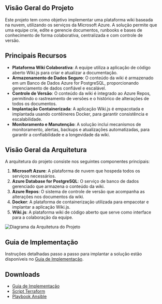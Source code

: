 ## Visão Geral do Projeto
Este projeto tem como objetivo implementar uma plataforma wiki baseada na nuvem, utilizando os serviços da Microsoft Azure. A solução permite que uma equipe crie, edite e gerencie documentos, runbooks e bases de conhecimento de forma colaborativa, centralizada e com controle de versão.

## Principais Recursos
- **Plataforma Wiki Colaborativa**: A equipe utiliza a aplicação de código aberto Wiki.js para criar e atualizar a documentação.
- **Armazenamento de Dados Seguro**: O conteúdo da wiki é armazenado em um Banco de Dados Azure for PostgreSQL, proporcionando gerenciamento de dados confiável e escalável.
- **Controle de Versão**: O conteúdo da wiki é integrado ao Azure Repos, permitindo o rastreamento de versões e o histórico de alterações de todos os documentos.
- **Implantação Containerizada**: A aplicação Wiki.js é empacotada e implantada usando contêineres Docker, para garantir consistência e escalabilidade.
- **Monitoramento e Manutenção**: A solução inclui mecanismos de monitoramento, alertas, backups e atualizações automatizadas, para garantir a confiabilidade e a longevidade da wiki.

## Visão Geral da Arquitetura
A arquitetura do projeto consiste nos seguintes componentes principais:

1. **Microsoft Azure**: A plataforma de nuvem que hospeda todos os serviços necessários.
2. **Azure Database for PostgreSQL**: O serviço de banco de dados gerenciado que armazena o conteúdo da wiki.
3. **Azure Repos**: O sistema de controle de versão que acompanha as alterações nos documentos da wiki.
4. **Docker**: A plataforma de containerização utilizada para empacotar e implantar a aplicação Wiki.js.
5. **Wiki.js**: A plataforma wiki de código aberto que serve como interface para a colaboração da equipe.

![Diagrama da Arquitetura do Projeto](architecture-diagram.png)

## Guia de Implementação
Instruções detalhadas passo a passo para implantar a solução estão disponíveis no [Guia de Implementação](implementation-guide.md).

## Downloads
- [Guia de Implementação](implementation-guide.md)
- [Script Terraform](terraform-script.tf)
- [Playbook Ansible](ansible-playbook.yml)

